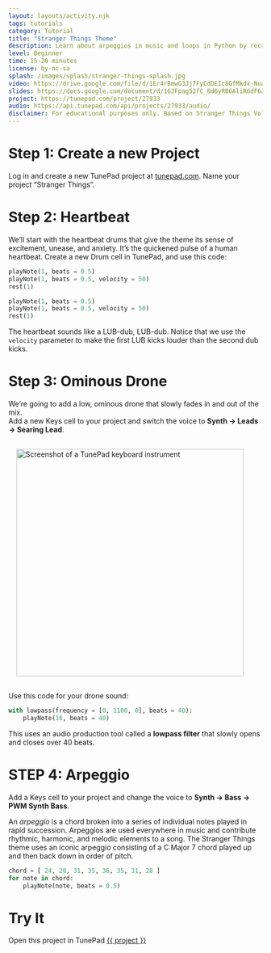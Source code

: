 ```yaml
---
layout: layouts/activity.njk
tags: tutorials
category: Tutorial
title: "Stranger Things Theme"
description: Learn about arpeggios in music and loops in Python by recreating the Stranger Things theme in TunePad
level: Beginner
time: 15-20 minutes
license: by-nc-sa
splash: /images/splash/stranger-things-splash.jpg
video: https://drive.google.com/file/d/1Er4rBmwG3Jj7FyCdDEIc8GfMkdx-Nuav/view?usp=sharing
slides: https://docs.google.com/document/d/1GJFpag52fC_8d6yRB6AliR6dF6JXxbo4yqCQENfbcxI/edit?usp=sharing
project: https://tunepad.com/project/27933
audio: https://api.tunepad.com/api/projects/27933/audio/
disclaimer: For educational purposes only. Based on Stranger Things Volume 1 by Kyle Dixon and Michael Stein (2016), Lakeshore and Invada Records.
---
```


# Step 1: Create a new Project
Log in and create a new TunePad project at [tunepad.com](https://tunepad.com). Name your project “Stranger Things”.

# Step 2: Heartbeat
We’ll start with the heartbeat drums that give the theme its sense of excitement, unease, and anxiety. 
It’s the quickened pulse of a human heartbeat. Create a new Drum cell in TunePad, and use this code:
```python
playNote(1, beats = 0.5)
playNote(1, beats = 0.5, velocity = 50)
rest(1)

playNote(1, beats = 0.5)
playNote(1, beats = 0.5, velocity = 50)
rest(1)
```
The heartbeat sounds like a LUB-dub, LUB-dub. Notice that we use the `velocity` parameter to make the first LUB kicks louder than the second dub kicks.

# Step 3: Ominous Drone
We’re going to add a low, ominous drone that slowly fades in and out of the mix.  
Add a new Keys cell to your project and switch the voice to **Synth → Leads → Searing Lead**.

<a href="/images/stranger-things-fig1.png" target="_blank">
<img src="/images/stranger-things-fig1.png" alt="Screenshot of a TunePad keyboard instrument" width="450px" style="margin: 1rem;"></a>


Use this code for your drone sound:
```python
with lowpass(frequency = [0, 1100, 0], beats = 40):
    playNote(16, beats = 40)
```
This uses an audio production tool called a **lowpass filter** that slowly opens and closes over 40 beats.

# STEP 4: Arpeggio
Add a Keys cell to your project and change the voice to **Synth → Bass → PWM Synth Bass**.

An _arpeggio_ is a chord broken into a series of individual notes played in rapid succession. 
Arpeggios are used everywhere in music and contribute rhythmic, harmonic, and melodic elements to a song. 
The Stranger Things theme uses an iconic arpeggio consisting of a C Major 7 chord played up and then back down in order of pitch.
```python
chord = [ 24, 28, 31, 35, 36, 35, 31, 28 ]
for note in chord:
    playNote(note, beats = 0.5)
```

# Try It
Open this project in TunePad <a href="{{project}}" target="_blank">{{ project }}</a>
